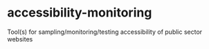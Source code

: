 # accessibility-monitoring
Tool(s) for sampling/monitoring/testing accessibility of public sector websites 

